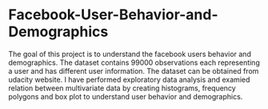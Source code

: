 # Facebook-User-Behavior-and-Demographics
The goal of this project is to understand the facebook users behavior and demographics.
The dataset contains 99000 observations each representing a user and has different user information.
The dataset can be obtained from udacity website. 
I have performed exploratory data analysis and examied relation between multivariate data by creating histograms, frequency polygons and box plot to understand user behavior and demographics.
